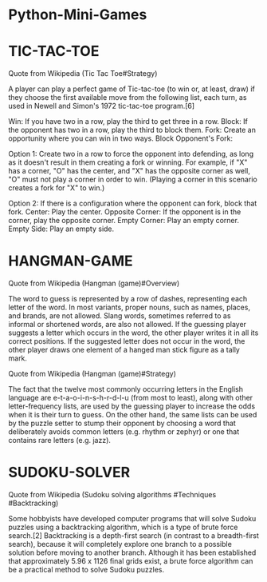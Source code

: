 # Python-Mini-Games

# TIC-TAC-TOE

Quote from Wikipedia (Tic Tac Toe#Strategy)

A player can play a perfect game of Tic-tac-toe (to win or, at least, draw) if they choose the first available move from the following list, each turn, as used in Newell and Simon's 1972 tic-tac-toe program.[6]

Win: If you have two in a row, play the third to get three in a row.
Block: If the opponent has two in a row, play the third to block them.
Fork: Create an opportunity where you can win in two ways.
Block Opponent's Fork:

Option 1: Create two in a row to force the opponent into defending, as long as it doesn't result in them creating a fork or winning. For example, if "X" has a corner, "O" has the center, and "X" has the opposite corner as well, "O" must not play a corner in order to win. (Playing a corner in this scenario creates a fork for "X" to win.)

Option 2: If there is a configuration where the opponent can fork, block that fork.
Center: Play the center.
Opposite Corner: If the opponent is in the corner, play the opposite corner.
Empty Corner: Play an empty corner.
Empty Side: Play an empty side.

# HANGMAN-GAME

Quote from Wikipedia (Hangman (game)#Overview)

The word to guess is represented by a row of dashes, representing each letter of the word. In most variants, proper nouns, such as names, places, and brands, are not allowed. Slang words, sometimes referred to as informal or shortened words, are also not allowed. If the guessing player suggests a letter which occurs in the word, the other player writes it in all its correct positions. If the suggested letter does not occur in the word, the other player draws one element of a hanged man stick figure as a tally mark.

Quote from Wikipedia (Hangman (game)#Strategy)

The fact that the twelve most commonly occurring letters in the English language are e-t-a-o-i-n-s-h-r-d-l-u (from most to least), along with other letter-frequency lists, are used by the guessing player to increase the odds when it is their turn to guess. On the other hand, the same lists can be used by the puzzle setter to stump their opponent by choosing a word that deliberately avoids common letters (e.g. rhythm or zephyr) or one that contains rare letters (e.g. jazz).

# SUDOKU-SOLVER

Quote from Wikipedia (Sudoku solving algorithms #Techniques #Backtracking)

Some hobbyists have developed computer programs that will solve Sudoku puzzles using a backtracking algorithm, which is a type of brute force search.[2] Backtracking is a depth-first search (in contrast to a breadth-first search), because it will completely explore one branch to a possible solution before moving to another branch. Although it has been established that approximately 5.96 x 1126 final grids exist, a brute force algorithm can be a practical method to solve Sudoku puzzles.
